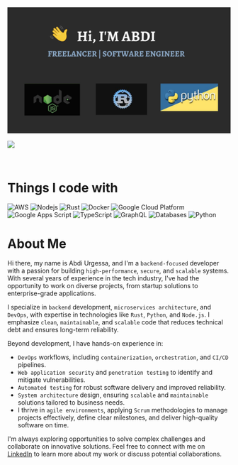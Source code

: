 <img src="./asset/mylanguages.jpg" alt="Mokkapps GitHub README header image">
<p><a href="https://www.linkedin.com/in/abdi-urgessa-92739322b/"><img src="https://img.shields.io/badge/linkedin-%230077B5.svg?&style=for-the-badge&logo=linkedin&logoColor=white" height=25></a></p>

<br>

<h1> Things I code with</h1>

<p>
  <img alt="AWS" src="https://img.shields.io/badge/-AWS-FF9900?style=flat-square&logo=amazonaws&logoColor=white" />
  <img alt="Nodejs" src="https://img.shields.io/badge/-Nodejs-43853d?style=flat-square&logo=Node.js&logoColor=white" />
  <img alt="Rust" src="https://img.shields.io/badge/-Rust-black?style=flat-square&logo=Rust&logoColor=white" />
  <img alt="Docker" src="https://img.shields.io/badge/-Docker-46a2f1?style=flat-square&logo=docker&logoColor=white" />
  <img alt="Google Cloud Platform" src="https://img.shields.io/badge/-Google_Cloud_Platform-1a73e8?style=flat-square&logo=google-cloud&logoColor=white" />
  <img alt="Google Apps Script" src="https://img.shields.io/badge/-Google_Apps_Script-4285F4?style=flat-square&logo=Google-Apps-Script&logoColor=white" />
  <img alt="TypeScript" src="https://img.shields.io/badge/-TypeScript-007ACC?style=flat-square&logo=typescript&logoColor=white" />
  <img alt="GraphQL" src="https://img.shields.io/badge/-GraphQL-E10098?style=flat-square&logo=graphql&logoColor=white" />
  <img alt="Databases" src="https://img.shields.io/badge/-Databases-4479A1?style=flat-square&logo=database&logoColor=white" />
  <img alt="Python" src="https://img.shields.io/badge/-Python-3776AB?style=flat-square&logo=Python&logoColor=white" />
</p>

<h1>About Me</h1>

Hi there, my name is Abdi Urgessa, and I'm a `backend-focused` developer with a passion for building `high-performance`, `secure`, and `scalable` systems. With several years of experience in the tech industry, I've had the opportunity to work on diverse projects, from startup solutions to enterprise-grade applications.

I specialize in `backend` development, `microservices architecture`, and `DevOps`, with expertise in technologies like `Rust`, `Python`, and `Node.js`. I emphasize `clean`, `maintainable`, and `scalable` code that reduces technical debt and ensures long-term reliability.

Beyond development, I have hands-on experience in:

- `DevOps` workflows, including `containerization`, `orchestration`, and `CI/CD` pipelines.
- `Web application security` and `penetration testing` to identify and mitigate vulnerabilities.
- `Automated testing` for robust software delivery and improved reliability.
- `System architecture` design, ensuring `scalable` and `maintainable` solutions tailored to business needs.
- I thrive in `agile environments`, applying `Scrum` methodologies to manage projects effectively, define clear milestones, and deliver high-quality software on time.

I'm always exploring opportunities to solve complex challenges and collaborate on innovative solutions. Feel free to connect with me on [LinkedIn](https://www.linkedin.com/in/abdi-urgessa/) to learn more about my work or discuss potential collaborations.
